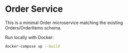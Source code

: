 # Order Service 


This is a minimal Order microservice matching the existing Orders/OrderItems schema.


Run locally with Docker:


```bash
docker-compose up --build